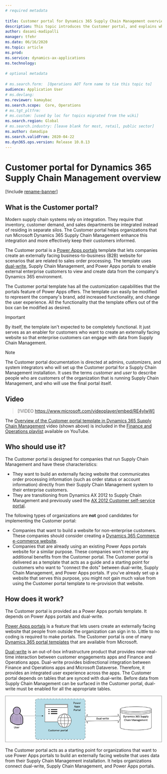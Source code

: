 ```yaml
---
# required metadata

title: Customer portal for Dynamics 365 Supply Chain Management overview
description: This topic introduces the Customer portal, and explains who should use it and how it works.
author: dasani-madipalli
manager: tfehr
ms.date: 06/16/2020
ms.topic: article
ms.prod: 
ms.service: dynamics-ax-applications
ms.technology: 

# optional metadata

# ms.search.form:  [Operations AOT form name to tie this topic to]
audience: Application User
# ms.devlang: 
ms.reviewer: kamaybac
ms.search.scope:  Core, Operations
# ms.tgt_pltfrm: 
# ms.custom: [used by loc for topics migrated from the wiki]
ms.search.region: Global
# ms.search.industry: [leave blank for most, retail, public sector]
ms.author: damadipa
ms.search.validFrom: 2020-04-22
ms.dyn365.ops.version: Release 10.0.13
---
```


# Customer portal for Dynamics 365 Supply Chain Management overview

[!include [rename-banner](~/includes/cc-data-platform-banner.md)]

## What is the Customer portal?

Modern supply chain systems rely on integration. They require that inventory, customer demand, and sales departments be integrated instead of residing in separate silos. The Customer portal helps organizations that run Microsoft Dynamics 365 Supply Chain Management enhance this integration and more effectively keep their customers informed.

The Customer portal is a [Power Apps portals](https://docs.microsoft.com/powerapps/maker/portals/overview) template that lets companies create an externally facing business-to-business (B2B) website for scenarios that are related to sales order processing. The template uses [dual-write](https://docs.microsoft.com/dynamics365/fin-ops-core/dev-itpro/data-entities/dual-write/dual-write-home-page), Supply Chain Management, and Power Apps portals to enable external enterprise customers to view and create data from the company's Dynamics 365 environment.

The Customer portal template has all the customization capabilities that the portals feature of Power Apps offers. The template can easily be modified to represent the company's brand, add increased functionality, and change the user experience. All the functionality that the template offers out of the box can be modified as desired.

> [!IMPORTANT]
> By itself, the template isn't expected to be completely functional. It just serves as an enabler for customers who want to create an externally facing website so that enterprise customers can engage with data from Supply Chain Management.

> [!NOTE]
> The Customer portal documentation is directed at admins, customizers, and system integrators who will set up the Customer portal for a Supply Chain Management installation. It uses the terms _customer_ and _user_ to describe people who are customers of the organization that is running Supply Chain Management, and who will use the final portal itself.

## Video

> [!VIDEO https://www.microsoft.com/videoplayer/embed/RE4ylwW]

The [Overview of the Customer portal template in Dynamics 365 Supply Chain Management](https://youtu.be/nPrqoLuHfV8) video (shown above) is included in the [Finance and Operations playlist](https://www.youtube.com/playlist?list=PLcakwueIHoT_SYfIaPGoOhloFoCXiUSyW) available on YouTube.

## Who should use it?

The Customer portal is designed for companies that run Supply Chain Management and have these characteristics:

- They want to build an externally facing website that communicates order processing information (such as order status or account information) directly from their Supply Chain Management system to their enterprise customers.
- They are transitioning from Dynamics AX 2012 to Supply Chain Management and previously used the [AX 2012 Customer self-service portal](https://docs.microsoft.com/dynamicsax-2012/appuser-itpro/about-the-customer-self-service-portal).

The following types of organizations are **not** good candidates for implementing the Customer portal:

- Companies that want to build a website for non-enterprise customers. These companies should consider creating a [Dynamics 365 Commerce e-commerce website](https://docs.microsoft.com/dynamics365/commerce/create-ecommerce-site).
- Companies that are already using an existing Power Apps portals website for a similar purpose. These companies won't receive any additional benefits from the Customer portal. The Customer portal is delivered as a template that acts as a guide and a starting point for customers who want to "connect the dots" between dual-write, Supply Chain Management, and Power Apps portals. If you've already set up a website that serves this purpose, you might not gain much value from using the Customer portal template to re-provision that website.

## How does it work?

The Customer portal is provided as a Power Apps portals template. It depends on Power Apps portals and dual-write.

[Power Apps portals](https://docs.microsoft.com/powerapps/maker/portals/overview) is a feature that lets users create an externally facing website that people from outside the organization can sign in to. Little to no coding is required to make portals. The Customer portal is one of many [Dynamics 365 portal templates](https://docs.microsoft.com/powerapps/maker/portals/portal-templates#environment-with-model-driven-apps-in-dynamics-365) that are available from Microsoft.

[Dual-write](https://docs.microsoft.com/powerapps/maker/portals/overview) is an out-of-box infrastructure product that provides near-real-time interaction between customer engagements apps and Finance and Operations apps. Dual-write provides bidirectional integration between Finance and Operations apps and Microsoft Dataverse. Therefore, it provides an integrated user experience across the apps. The Customer portal depends on tables that are synced with dual-write. Before data from Supply Chain Management can be surfaced in the Customer portal, dual-write must be enabled for all the appropriate tables.

![Customer portal dependencies](media/customer-portal-elements.png "Customer portal dependencies")

The Customer portal acts as a starting point for organizations that want to use Power Apps portals to build an externally facing website that uses data from their Supply Chain Management installation. It helps organizations connect dual-write, Supply Chain Management, and Power Apps portals.
